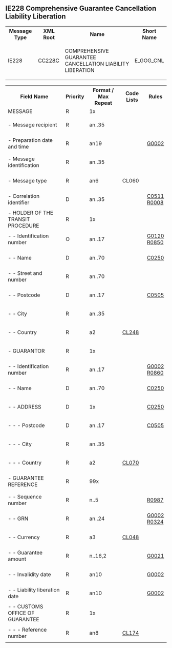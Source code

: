## IE228 Comprehensive Guarantee Cancellation Liability Liberation
<table cellspacing="0">
 <tr>
  <th>
   Message Type
  </th>
  <th>
   XML Root
  </th>
  <th>
   Name
  </th>
  <th>
   Short Name
  </th>
 </tr>
 <tr>
  <td>
   <p class="s3">
    IE228
   </p>
  </td>
  <td>
   <a href="https://github.com/hmrc/transit-movements-validator/blob/main/conf/xsd/cc228c.xsd">
    CC228C
   </a>
  </td>
  <td>
   <p class="s3">
    COMPREHENSIVE GUARANTEE CANCELLATION LIABILITY LIBERATION
   </p>
  </td>
  <td>
   E_GOG_CNL
  </td>
 </tr>
</table>
<table cellspacing="0">
 <tr>
  <th>
   Field Name
  </th>
  <th>
   Priority
  </th>
  <th>
   Format / Max Repeat
  </th>
  <th>
   Code Lists
  </th>
  <th>
   Rules
  </th>
 </tr>
 <tr>
  <td>
   MESSAGE
  </td>
  <td>
   R
  </td>
  <td>
   1x
  </td>
  <td>
  </td>
  <td>
  </td>
 </tr>
 <tr>
  <td>
   - Message recipient
  </td>
  <td>
   <p class="s4">
    R
   </p>
  </td>
  <td>
   <p class="s4">
    an..35
   </p>
  </td>
  <td>
  </td>
  <td>
  </td>
 </tr>
 <tr>
  <td>
   - Preparation date and time
  </td>
  <td>
   <p class="s4">
    R
   </p>
  </td>
  <td>
   <p class="s4">
    an19
   </p>
  </td>
  <td>
  </td>
  <td>
   <a href="rules.html#g0002">
    G0002
   </a>
   <div>
   </div>
  </td>
 </tr>
 <tr>
  <td>
   - Message identification
  </td>
  <td>
   <p class="s4">
    R
   </p>
  </td>
  <td>
   <p class="s4">
    an..35
   </p>
  </td>
  <td>
  </td>
  <td>
  </td>
 </tr>
 <tr>
  <td>
   - Message type
  </td>
  <td>
   <p class="s4">
    R
   </p>
  </td>
  <td>
   <p class="s4">
    an6
   </p>
  </td>
  <td>
   <p class="s4">
    CL060
   </p>
  </td>
  <td>
  </td>
 </tr>
 <tr>
  <td>
   - Correlation identifier
  </td>
  <td>
   <p class="s4">
    D
   </p>
  </td>
  <td>
   <p class="s4">
    an..35
   </p>
  </td>
  <td>
  </td>
  <td>
   <a href="rules.html#c0511">
    C0511
   </a>
   <div>
   </div>
   <a href="rules.html#r0008">
    R0008
   </a>
   <div>
   </div>
  </td>
 </tr>
 <tr>
  <td>
   - HOLDER OF THE TRANSIT PROCEDURE
  </td>
  <td>
   R
  </td>
  <td>
   1x
  </td>
  <td>
  </td>
  <td>
  </td>
 </tr>
 <tr>
  <td>
   - - Identification number
  </td>
  <td>
   <p class="s4">
    O
   </p>
  </td>
  <td>
   <p class="s4">
    an..17
   </p>
  </td>
  <td>
  </td>
  <td>
   <a href="rules.html#g0120">
    G0120
   </a>
   <div>
   </div>
   <a href="rules.html#r0850">
    R0850
   </a>
   <div>
   </div>
  </td>
 </tr>
 <tr>
  <td>
   - - Name
  </td>
  <td>
   <p class="s4">
    D
   </p>
  </td>
  <td>
   <p class="s4">
    an..70
   </p>
  </td>
  <td>
  </td>
  <td>
   <a href="rules.html#c0250">
    C0250
   </a>
   <div>
   </div>
  </td>
 </tr>
 <tr>
  <td>
   - - Street and number
  </td>
  <td>
   <p class="s4">
    R
   </p>
  </td>
  <td>
   <p class="s4">
    an..70
   </p>
  </td>
  <td>
  </td>
  <td>
  </td>
 </tr>
 <tr>
  <td>
   - - Postcode
  </td>
  <td>
   <p class="s4">
    D
   </p>
  </td>
  <td>
   <p class="s4">
    an..17
   </p>
  </td>
  <td>
  </td>
  <td>
   <a href="rules.html#c0505">
    C0505
   </a>
   <div>
   </div>
  </td>
 </tr>
 <tr>
  <td>
   - - City
  </td>
  <td>
   <p class="s4">
    R
   </p>
  </td>
  <td>
   <p class="s4">
    an..35
   </p>
  </td>
  <td>
  </td>
  <td>
  </td>
 </tr>
 <tr>
  <td>
   - - Country
  </td>
  <td>
   <p class="s4">
    R
   </p>
  </td>
  <td>
   <p class="s4">
    a2
   </p>
  </td>
  <td>
   <p class="s4">
    <a href='https://ec.europa.eu/taxation_customs/dds2/rd/compressed_file/data_download/RD_NCTS-P5_CountryCodesForAddress.zip'>CL248</a>
   </p>
  </td>
  <td>
  </td>
 </tr>
 <tr>
  <td>
   - GUARANTOR
  </td>
  <td>
   <p class="s4">
    R
   </p>
  </td>
  <td>
   <p class="s4">
    1x
   </p>
  </td>
  <td>
  </td>
  <td>
  </td>
 </tr>
 <tr>
  <td>
   - - Identification number
  </td>
  <td>
   <p class="s4">
    R
   </p>
  </td>
  <td>
   <p class="s4">
    an..17
   </p>
  </td>
  <td>
  </td>
  <td>
   <a href="rules.html#g0002">
    G0002
   </a>
   <div>
   </div>
   <a href="rules.html#r0860">
    R0860
   </a>
   <div>
   </div>
  </td>
 </tr>
 <tr>
  <td>
   - - Name
  </td>
  <td>
   <p class="s4">
    D
   </p>
  </td>
  <td>
   <p class="s4">
    an..70
   </p>
  </td>
  <td>
  </td>
  <td>
   <a href="rules.html#c0250">
    C0250
   </a>
   <div>
   </div>
  </td>
 </tr>
 <tr>
  <td>
   - - ADDRESS
  </td>
  <td>
   <p class="s4">
    D
   </p>
  </td>
  <td>
   <p class="s4">
    1x
   </p>
  </td>
  <td>
  </td>
  <td>
   <a href="rules.html#c0250">
    C0250
   </a>
   <div>
   </div>
  </td>
 </tr>
 <tr>
  <td>
   - - - Postcode
  </td>
  <td>
   <p class="s4">
    D
   </p>
  </td>
  <td>
   <p class="s4">
    an..17
   </p>
  </td>
  <td>
  </td>
  <td>
   <a href="rules.html#c0505">
    C0505
   </a>
   <div>
   </div>
  </td>
 </tr>
 <tr>
  <td>
   - - - City
  </td>
  <td>
   <p class="s4">
    R
   </p>
  </td>
  <td>
   <p class="s4">
    an..35
   </p>
  </td>
  <td>
  </td>
  <td>
  </td>
 </tr>
 <tr>
  <td>
   - - - Country
  </td>
  <td>
   <p class="s4">
    R
   </p>
  </td>
  <td>
   <p class="s4">
    a2
   </p>
  </td>
  <td>
   <p class="s4">
    <a href='https://ec.europa.eu/taxation_customs/dds2/rd/compressed_file/data_download/RD_NCTS-P5_CountryCodesCustomsOfficeLists.zip'>CL070</a>
   </p>
  </td>
  <td>
  </td>
 </tr>
 <tr>
  <td>
   - GUARANTEE REFERENCE
  </td>
  <td>
   <p class="s4">
    R
   </p>
  </td>
  <td>
   <p class="s4">
    99x
   </p>
  </td>
  <td>
  </td>
  <td>
  </td>
 </tr>
 <tr>
  <td>
   - - Sequence number
  </td>
  <td>
   <p class="s4">
    R
   </p>
  </td>
  <td>
   <p class="s4">
    n..5
   </p>
  </td>
  <td>
  </td>
  <td>
   <a href="rules.html#r0987">
    R0987
   </a>
   <div>
   </div>
  </td>
 </tr>
 <tr>
  <td>
   - - GRN
  </td>
  <td>
   <p class="s4">
    R
   </p>
  </td>
  <td>
   <p class="s4">
    an..24
   </p>
  </td>
  <td>
  </td>
  <td>
   <a href="rules.html#g0002">
    G0002
   </a>
   <div>
   </div>
   <a href="rules.html#r0324">
    R0324
   </a>
   <div>
   </div>
  </td>
 </tr>
 <tr>
  <td>
   - - Currency
  </td>
  <td>
   <p class="s4">
    R
   </p>
  </td>
  <td>
   <p class="s4">
    a3
   </p>
  </td>
  <td>
   <p class="s4">
    <a href='https://ec.europa.eu/taxation_customs/dds2/rd/compressed_file/data_download/RD_NCTS-P5_CurrencyCodes.zip'>CL048</a>
   </p>
  </td>
  <td>
  </td>
 </tr>
 <tr>
  <td>
   - - Guarantee amount
  </td>
  <td>
   <p class="s4">
    R
   </p>
  </td>
  <td>
   <p class="s4">
    n..16,2
   </p>
  </td>
  <td>
  </td>
  <td>
   <a href="rules.html#g0021">
    G0021
   </a>
   <div>
   </div>
  </td>
 </tr>
 <tr>
  <td>
   - - Invalidity date
  </td>
  <td>
   <p class="s4">
    R
   </p>
  </td>
  <td>
   <p class="s4">
    an10
   </p>
  </td>
  <td>
  </td>
  <td>
   <a href="rules.html#g0002">
    G0002
   </a>
   <div>
   </div>
  </td>
 </tr>
 <tr>
  <td>
   - - Liability liberation date
  </td>
  <td>
   <p class="s4">
    R
   </p>
  </td>
  <td>
   <p class="s4">
    an10
   </p>
  </td>
  <td>
  </td>
  <td>
   <a href="rules.html#g0002">
    G0002
   </a>
   <div>
   </div>
  </td>
 </tr>
 <tr>
  <td>
   - - CUSTOMS OFFICE OF GUARANTEE
  </td>
  <td>
   <p class="s4">
    R
   </p>
  </td>
  <td>
   <p class="s4">
    1x
   </p>
  </td>
  <td>
  </td>
  <td>
  </td>
 </tr>
 <tr>
  <td>
   - - - Reference number
  </td>
  <td>
   <p class="s4">
    R
   </p>
  </td>
  <td>
   <p class="s4">
    an8
   </p>
  </td>
  <td>
   <p class="s4">
    <a href='https://ec.europa.eu/taxation_customs/dds2/rd/compressed_file/data_download/RD_NCTS-P5_CustomsOfficeGuarantee.zip'>CL174</a>
   </p>
  </td>
  <td>
  </td>
 </tr>
</table>